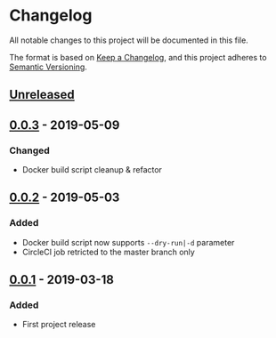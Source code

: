 # Changelog
All notable changes to this project will be documented in this file.

The format is based on [Keep a Changelog](https://keepachangelog.com/en/1.0.0/),
and this project adheres to [Semantic Versioning](https://semver.org/spec/v2.0.0.html).

## [Unreleased]

## [0.0.3] - 2019-05-09
### Changed
- Docker build script cleanup & refactor

## [0.0.2] - 2019-05-03
### Added
- Docker build script now supports `--dry-run|-d` parameter
- CircleCI job retricted to the master branch only

## [0.0.1] - 2019-03-18
### Added
- First project release

[Unreleased]: https://github.com/sbocinec/ansible-container/compare/v0.0.3...devel
[0.0.3]: https://github.com/sbocinec/ansible-container/v0.0.3
[0.0.2]: https://github.com/sbocinec/ansible-container/v0.0.2
[0.0.1]: https://github.com/sbocinec/ansible-container/v0.0.1
